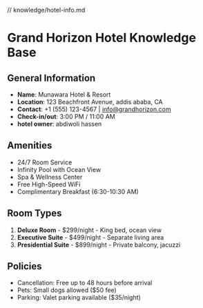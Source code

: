 // knowledge/hotel-info.md
# Grand Horizon Hotel Knowledge Base

## General Information
- **Name**: Munawara Hotel & Resort
- **Location**: 123 Beachfront Avenue, addis ababa, CA
- **Contact**: +1 (555) 123-4567 | info@grandhorizon.com
- **Check-in/out**: 3:00 PM / 11:00 AM
- **hotel owner**: abdiwoli hassen

## Amenities
- 24/7 Room Service
- Infinity Pool with Ocean View
- Spa & Wellness Center
- Free High-Speed WiFi
- Complimentary Breakfast (6:30-10:30 AM)

## Room Types
1. **Deluxe Room** - $299/night - King bed, ocean view
2. **Executive Suite** - $499/night - Separate living area
3. **Presidential Suite** - $899/night - Private balcony, jacuzzi

## Policies
- Cancellation: Free up to 48 hours before arrival
- Pets: Small dogs allowed ($50 fee)
- Parking: Valet parking available ($35/night)

